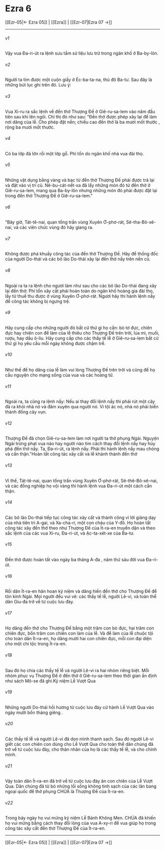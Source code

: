 # Ezra 6

[[Ezr-05|← Ezra 05]] | [[Ezra]] | [[Ezr-07|Ezra 07 →]]
***



###### v1 
Vậy vua Đa-ri-út ra lệnh sưu tầm sử liệu lưu trữ trong ngân khố ở Ba-by-lôn. 

###### v2 
Người ta tìm được một cuộn giấy ở Éc-ba-ta-na, thủ đô Ba-tư. Sau đây là những bút lục ghi trên đó. Lưu ý: 

###### v3 
Vua Xi-ru ra sắc lệnh về đền thờ Thượng Đế ở Giê-ru-sa-lem vào năm đầu tiên sau khi lên ngôi. Chỉ thị đó như sau: "Đền thờ được phép xây lại để làm nơi dâng của lễ. Cho phép đặt nền; chiều cao đền thờ là ba mươi mốt thước , rộng ba mươi mốt thước. 

###### v4 
Có ba lớp đá lớn rồi một lớp gỗ. Phí tổn do ngân khố nhà vua đài thọ. 

###### v5 
Những vật dụng bằng vàng và bạc từ đền thờ Thượng Đế phải được trả lại và đặt vào vị trí cũ. Nê-bu-cát-nết-xa đã lấy những món đó từ đền thờ ở Giê-ru-sa-lem, mang qua Ba-by-lôn nhưng những món đó phải được đặt lại trong đền thờ Thượng Đế ở Giê-ru-sa-lem." 

###### v6 
"Bây giờ, Tát-tê-nai, quan tổng trấn vùng Xuyên Ơ-phơ-rát, Sê-tha-Bô-xê-nai, và các viên chức vùng đó hãy giang ra. 

###### v7 
Không được phá khuấy công tác của đền thờ Thượng Đế. Hãy để thống đốc của người Do-thái và các bô lão Do-thái xây lại đền thờ nầy trên nền cũ. 

###### v8 
Ngoài ra ta ra lệnh cho ngươi làm như sau cho các bô lão Do-thái đang xây lại đền thờ: Phí tổn xây cất phải hoàn toàn do ngân khố hoàng gia đài thọ, lấy từ thuế thu được ở vùng Xuyên Ơ-phơ-rát. Ngươi hãy thi hành lệnh nầy để công tác không bị ngưng trệ. 

###### v9 
Hãy cung cấp cho những người đó bất cứ thứ gì họ cần: bò tơ đực, chiên đực hay chiên con để làm của lễ thiêu cho Thượng Đế trên trời, lúa mì, muối, rượu, hay dầu ô-liu. Hãy cung cấp cho các thầy tế lễ ở Giê-ru-sa-lem bất cứ thứ gì họ yêu cầu mỗi ngày không được chậm trễ. 

###### v10 
Như thế để họ dâng của lễ làm vui lòng Thượng Đế trên trời và cũng để họ cầu nguyện cho mạng sống của vua và các hoàng tử. 

###### v11 
Ngoài ra, ta cũng ra lệnh nầy: Nếu ai thay đổi lệnh nầy thì phải rút một cây đà ra khỏi nhà nó và đâm xuyên qua người nó. Vì tội ác nó, nhà nó phải biến thành đống cây vụn. 

###### v12 
Thượng Đế đã chọn Giê-ru-sa-lem làm nơi người ta thờ phụng Ngài. Nguyện Ngài trừng phạt vua nào hay người nào tìm cách thay đổi lệnh nầy hay hủy phá đền thờ nầy. Ta, Đa-ri-út, ra lệnh nầy. Phải thi hành lệnh nầy mau chóng và cẩn thận."Hoàn tất công tác xây cất và lễ khánh thành đền thờ 

###### v13 
Vì thế, Tát-tê-nai, quan tổng trấn vùng Xuyên Ơ-phơ-rát, Sê-thê-Bô-xê-nai, và các đồng nghiệp họ vội vàng thi hành lệnh vua Đa-ri-út một cách cẩn thận. 

###### v14 
Các bô lão Do-thái tiếp tục công tác xây cất và thành công vì lời giảng dạy của nhà tiên tri A-gai, và Xa-cha-ri, một con cháu của Y-đô. Họ hoàn tất công tác xây đền thờ theo như Thượng Đế của Ít-ra-en truyền dặn và theo sắc lệnh của các vua Xi-ru, Đa-ri-út, và Ạc-ta-xét-xe của Ba-tư. 

###### v15 
Đền thờ được hoàn tất vào ngày ba tháng A-đa , năm thứ sáu đời vua Đa-ri-út. 

###### v16 
Rồi dân Ít-ra-en hân hoan kỷ niệm và dâng hiến đền thờ cho Thượng Đế để tôn kính Ngài. Mọi người đều vui vẻ: các thầy tế lễ, người Lê-vi, và toàn thể dân Giu-đa trở về từ cuộc lưu đày. 

###### v17 
Họ dâng đền thờ cho Thượng Đế bằng một trăm con bò đực, hai trăm con chiên đực, bốn trăm con chiên con làm của lễ. Và để làm của lễ chuộc tội cho toàn dân Ít-ra-en, họ dâng mười hai con chiên đực, mỗi con đại diện cho một chi tộc trong Ít-ra-en. 

###### v18 
Sau đó họ chia các thầy tế lễ và người Lê-vi ra hai nhóm riêng biệt. Mỗi nhóm phục vụ Thượng Đế ở đền thờ ở Giê-ru-sa-lem theo thời gian ấn định như sách Mô-se đã ghi.Kỷ niệm Lễ Vượt Qua 

###### v19 
Những người Do-thái hồi hương từ cuộc lưu đày cử hành Lễ Vượt Qua vào ngày mười bốn tháng giêng . 

###### v20 
Các thầy tế lễ và người Lê-vi đã dọn mình thanh sạch. Sau đó người Lê-vi giết các con chiên con dùng cho Lễ Vượt Qua cho toàn thể dân chúng đã trở về từ cuộc lưu đày, cho thân nhân của họ là các thầy tế lễ, và cho chính mình. 

###### v21 
Vậy toàn dân Ít-ra-en đã trở về từ cuộc lưu đày ăn con chiên của Lễ Vượt Qua. Dân chúng đã từ bỏ những lối sống không tinh sạch của các lân bang ngoại quốc để thờ phụng CHÚA là Thượng Đế của Ít-ra-en. 

###### v22 
Trong bảy ngày họ vui mừng kỷ niệm Lễ Bánh Không Men. CHÚA đã khiến họ vui mừng bằng cách thay đổi lòng của vua A-xy-ri để vua giúp họ trong công tác xây cất đền thờ Thượng Đế của Ít-ra-en.

***
[[Ezr-05|← Ezra 05]] | [[Ezra]] | [[Ezr-07|Ezra 07 →]]

